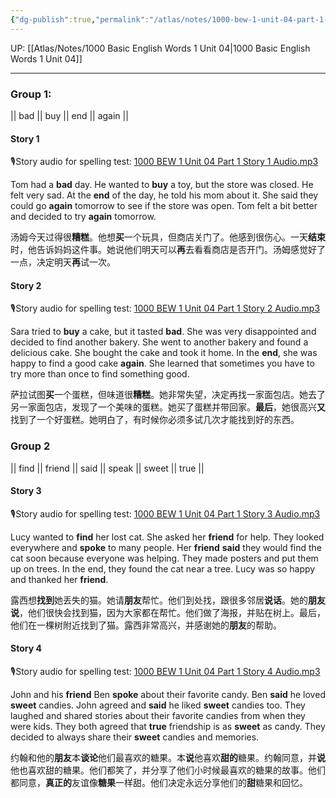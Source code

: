 ```yaml
---
{"dg-publish":true,"permalink":"/atlas/notes/1000-bew-1-unit-04-part-1-stories/","noteIcon":""}
---
```


UP: [[Atlas/Notes/1000 Basic English Words 1 Unit 04\|1000 Basic English Words 1 Unit 04]]

---
### Group 1: 
|| bad || buy || end || again ||
#### Story 1 
🎙️Story audio for spelling test: [1000 BEW 1 Unit 04 Part 1 Story 1 Audio.mp3](https://drive.google.com/file/d/1SK86ph3NU2YrfTumuVP5UfKKEvML0Gz6/view?usp=drive_link)

Tom had a **bad** day. He wanted to **buy** a toy, but the store was closed. He felt very sad. At the **end** of the day, he told his mom about it. She said they could go **again** tomorrow to see if the store was open. Tom felt a bit better and decided to try **again** tomorrow.

汤姆今天过得很**糟糕**。他想**买**一个玩具，但商店关门了。他感到很伤心。一天**结束**时，他告诉妈妈这件事。她说他们明天可以**再**去看看商店是否开门。汤姆感觉好了一点，决定明天**再**试一次。
#### Story 2
🎙️Story audio for spelling test: [1000 BEW 1 Unit 04 Part 1 Story 2 Audio.mp3](https://drive.google.com/file/d/1ohoqTmz2iI_X-f5qCmQ1VJ6zJomSyvT0/view?usp=drive_link)

Sara tried to **buy** a cake, but it tasted **bad**. She was very disappointed and decided to find another bakery. She went to another bakery and found a delicious cake. She bought the cake and took it home. In the **end**, she was happy to find a good cake **again**. She learned that sometimes you have to try more than once to find something good.

萨拉试图**买**一个蛋糕，但味道很**糟糕**。她非常失望，决定再找一家面包店。她去了另一家面包店，发现了一个美味的蛋糕。她买了蛋糕并带回家。**最后**，她很高兴**又**找到了一个好蛋糕。她明白了，有时候你必须多试几次才能找到好的东西。

### Group 2
|| find || friend || said || speak || sweet || true ||
#### Story 3
🎙️Story audio for spelling test: [1000 BEW 1 Unit 04 Part 1 Story 3 Audio.mp3](https://drive.google.com/file/d/1Yp6OLBdwN7LbzA8gTKwyCOyFxWJQ1YCG/view?usp=drive_link)

Lucy wanted to **find** her lost cat. She asked her **friend** for help. They looked everywhere and **spoke** to many people. Her **friend** **said** they would find the cat soon because everyone was helping. They made posters and put them up on trees. In the end, they found the cat near a tree. Lucy was so happy and thanked her **friend**.

露西想**找到**她丢失的猫。她请**朋友**帮忙。他们到处找，跟很多邻居**说话**。她的**朋友说**，他们很快会找到猫，因为大家都在帮忙。他们做了海报，并贴在树上。最后，他们在一棵树附近找到了猫。露西非常高兴，并感谢她的**朋友**的帮助。

#### Story 4
🎙️Story audio for spelling test: [1000 BEW 1 Unit 04 Part 1 Story 4 Audio.mp3](https://drive.google.com/file/d/1r9mBr-sEgv78yIfMh40ajdT2yF_BmfMj/view?usp=drive_link)

John and his **friend** Ben **spoke** about their favorite candy. Ben **said** he loved **sweet** candies. John agreed and **said** he liked **sweet** candies too. They laughed and shared stories about their favorite candies from when they were kids. They both agreed that **true** friendship is as **sweet** as candy. They decided to always share their **sweet** candies and memories.

约翰和他的**朋友**本**谈论**他们最喜欢的糖果。本**说**他喜欢**甜的**糖果。约翰同意，并**说**他也喜欢甜的糖果。他们都笑了，并分享了他们小时候最喜欢的糖果的故事。他们都同意，**真正的**友谊像**糖果**一样甜。他们决定永远分享他们的**甜**糖果和回忆。